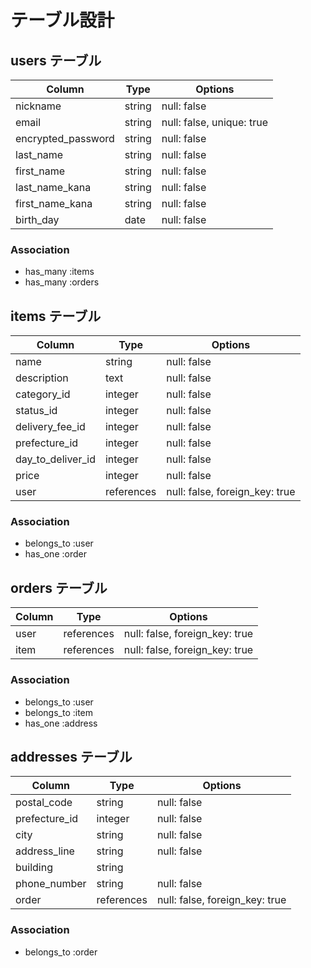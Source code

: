

# テーブル設計

## users テーブル

| Column              | Type    | Options                   |
| ------------------- | ------- | ------------------------- |
| nickname            | string  | null: false               |
| email               | string  | null: false, unique: true |
| encrypted_password  | string  | null: false               |
| last_name           | string  | null: false               |
| first_name          | string  | null: false               |
| last_name_kana      | string  | null: false               |
| first_name_kana     | string  | null: false               |
| birth_day           | date    | null: false               |


### Association

- has_many  :items
- has_many  :orders

## items テーブル

| Column              | Type       | Options                         |
| ------------------- | ---------- | --------------------------------|
| name                | string     | null: false                     |
| description         | text       | null: false                     |
| category_id         | integer    | null: false                     |
| status_id           | integer    | null: false                     |
| delivery_fee_id     | integer    | null: false                     |
| prefecture_id       | integer    | null: false                     |
| day_to_deliver_id   | integer    | null: false                     |
| price               | integer    | null: false                     |
| user                | references | null: false, foreign_key: true  |

### Association

- belongs_to :user
- has_one    :order

## orders テーブル

| Column          | Type        | Options                        |
| --------------- | ----------- | ------------------------------ |
| user            | references  | null: false, foreign_key: true |
| item            | references  | null: false, foreign_key: true |


### Association

- belongs_to :user
- belongs_to :item
- has_one    :address

## addresses テーブル

| Column          | Type        | Options                        |
| --------------- | ----------- | ------------------------------ |
| postal_code     | string      | null: false                    |
| prefecture_id   | integer     | null: false                    |
| city            | string      | null: false                    |
| address_line    | string      | null: false                    |
| building        | string      |                                |
| phone_number    | string      | null: false                    |
| order           | references  | null: false, foreign_key: true |


### Association

- belongs_to :order